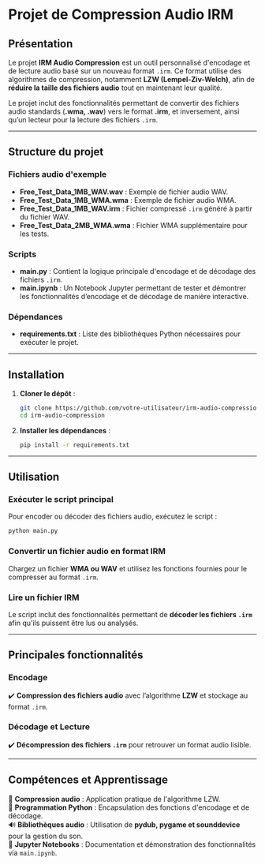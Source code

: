 # **Projet de Compression Audio IRM**  

## **Présentation**  
Le projet **IRM Audio Compression** est un outil personnalisé d'encodage et de lecture audio basé sur un nouveau format `.irm`. Ce format utilise des algorithmes de compression, notamment **LZW (Lempel-Ziv-Welch)**, afin de **réduire la taille des fichiers audio** tout en maintenant leur qualité.  

Le projet inclut des fonctionnalités permettant de convertir des fichiers audio standards (**.wma, .wav**) vers le format **.irm**, et inversement, ainsi qu’un lecteur pour la lecture des fichiers `.irm`.  

---

## **Structure du projet**  

### **Fichiers audio d'exemple**  
- **Free_Test_Data_1MB_WAV.wav** : Exemple de fichier audio WAV.  
- **Free_Test_Data_1MB_WMA.wma** : Exemple de fichier audio WMA.  
- **Free_Test_Data_1MB_WAV.irm** : Fichier compressé `.irm` généré à partir du fichier WAV.  
- **Free_Test_Data_2MB_WMA.wma** : Fichier WMA supplémentaire pour les tests.  

### **Scripts**  
- **main.py** : Contient la logique principale d'encodage et de décodage des fichiers `.irm`.  
- **main.ipynb** : Un Notebook Jupyter permettant de tester et démontrer les fonctionnalités d’encodage et de décodage de manière interactive.  

### **Dépendances**  
- **requirements.txt** : Liste des bibliothèques Python nécessaires pour exécuter le projet.  

---

## **Installation**  
1. **Cloner le dépôt** :  
   ```bash
   git clone https://github.com/votre-utilisateur/irm-audio-compression.git
   cd irm-audio-compression
   ```
2. **Installer les dépendances** :  
   ```bash
   pip install -r requirements.txt
   ```

---

## **Utilisation**  

### **Exécuter le script principal**  
Pour encoder ou décoder des fichiers audio, exécutez le script :  
```bash
python main.py
```

### **Convertir un fichier audio en format IRM**  
Chargez un fichier **WMA ou WAV** et utilisez les fonctions fournies pour le compresser au format `.irm`.  

### **Lire un fichier IRM**  
Le script inclut des fonctionnalités permettant de **décoder les fichiers `.irm`** afin qu'ils puissent être lus ou analysés.  

---

## **Principales fonctionnalités**  

### **Encodage**  
✔️ **Compression des fichiers audio** avec l’algorithme **LZW** et stockage au format `.irm`.  

### **Décodage et Lecture**  
✔️ **Décompression des fichiers `.irm`** pour retrouver un format audio lisible.  

---

## **Compétences et Apprentissage**  
🎵 **Compression audio** : Application pratique de l'algorithme LZW.  
🐍 **Programmation Python** : Encapsulation des fonctions d'encodage et de décodage.  
🔊 **Bibliothèques audio** : Utilisation de **pydub, pygame et sounddevice** pour la gestion du son.  
📜 **Jupyter Notebooks** : Documentation et démonstration des fonctionnalités via `main.ipynb`.  


